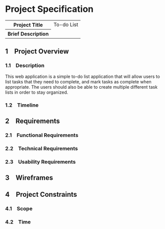 # Project Specification

<table>
<tr>
    <th>Project Title</th>
    <td>To-do List</td>
</tr>

<tr>
    <th>Brief Description</th>
    <td></td>
</tr>
</table>

## 1 &ensp; Project Overview

### 1.1 &ensp; Description
This web application is a simple to-do list application that will allow users to list tasks that they need to complete, and mark tasks as complete when appropriate. The users should also be able to create multiple different task lists in order to stay organized.

### 1.2 &ensp; Timeline

## 2 &ensp; Requirements

### 2.1 &ensp; Functional Requirements
### 2.2 &ensp; Technical Requirements
### 2.3 &ensp; Usability Requirements

## 3 &ensp; Wireframes

## 4 &ensp; Project Constraints

### 4.1 &ensp; Scope
### 4.2 &ensp; Time

